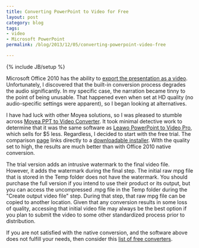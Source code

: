 ```yaml
---
title: Converting PowerPoint to Video for Free
layout: post
category: blog
tags:
- video
- Microsoft PowerPoint
permalink: /blog/2013/12/05/converting-powerpoint-video-free

---
```

{% include JB/setup %}
<div id="node-300" class="node node-blog node-promoted">
  <div class="content clearfix">
    <div class="field field-name-body field-type-text-with-summary field-label-hidden"><div class="field-items"><div class="field-item even"><p>Microsoft Office 2010 has the ability to <a href="http://office.microsoft.com/en-us/powerpoint-help/turn-your-presentation-into-a-video-HA010336763.aspx">export the presentation as a video</a>. Unfortunately, I discovered that the built-in conversion process degrades the audio significantly. In my specific case, the narration became tinny to the point of being unusable. That happened even when set at HD quality (no audio-specific settings were apparent), so I began looking at alternatives.</p>
<!--break-->
<p>I have had luck with other Moyea solutions, so I was pleased to stumble across <a href="http://www.dvd-ppt-slideshow.com/ppt-to-video/">Moyea PPT to Video Converter</a>. It took minimal detective work to determine that it was the same software as <a href="http://www.leawo.com/powerpoint-video-converter/">Leawo PowerPoint to Video Pro</a>, which sells for $5 less. Regardless, I decided to start with the free trial. The comparison <a href="http://www.dvd-ppt-slideshow.com/blog/7-best-ways-to-convert-powerpoint-presentations-to-video/">page</a> links directly to a <a href="http://www.apriz.org/download/ppt2video_setup.exe">downloadable installer</a>. WIth the quality set to high, the results are much better than with Office 2010 native conversion.</p>
<p>The trial version adds an intrusive watermark to the final video file. However, it adds the watermark during the final step. The initial raw mpg file that is stored in the Temp folder does not have the watermark. You should purchase the full version if you intend to use their product or its output, but you can access the uncompressed .mpg file in the Temp folder during the "Create output video file" step. During that step, that raw mpg file can be copied to another location. Given that any conversion results in some loss of quality, accessing that initial video file may always be the best option if you plan to submit the video to some other standardized process prior to distribution.</p>
<p>If you are not satisfied with the native conversion, and the software above does not fulfill your needs, then consider this <a href="http://www.ilovefreesoftware.com/13/featured/free-ppt-to-video-converters.html">list of free converters</a>.</p>
</div></div></div>  </div>
</div>
